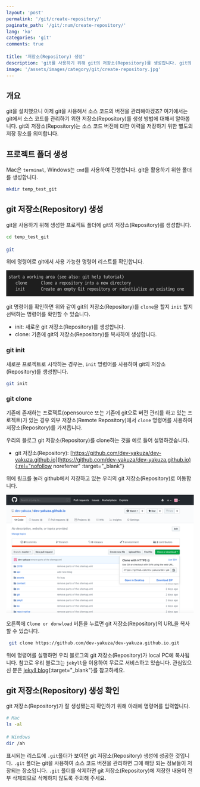 ```yaml
---
layout: 'post'
permalink: '/git/create-repository/'
paginate_path: '/git/:num/create-repository/'
lang: 'ko'
categories: 'git'
comments: true

title: '저장소(Repository) 생성'
description: 'git를 사용하기 위해 git의 저장소(Repository)를 생성합니다. git의 저장소(Repository)는 소스 코드의 버전을 관리하기 위한 저장 장소입니다.'
image: '/assets/images/category/git/create-repository.jpg'
---
```


## 개요
git을 설치했으니 이제 git을 사용해서 소스 코드의 버전을 관리해야겠죠? 여기에서는 git에서 소스 코드를 관리하기 위한 저장소(Repository)를 생성 방법에 대해서 알아봅니다. git의 저장소(Repository)는 소스 코드 버전에 대한 이력을 저장하기 위한 별도의 저장 장소를 의미합니다.

## 프로젝트 폴더 생성
Mac은 ```terminal```, Windows는 ```cmd```를 사용하여 진행합니다. git을 활용하기 위한 폴더를 생성합니다.

```bash
mkdir temp_test_git
```
## git 저장소(Repository) 생성
git을 사용하기 위해 생성한 프로젝트 폴더에 git의 저장소(Repository)를 생성합니다.

```bash
cd temp_test_git

git
```
위에 명령어로 git에서 사용 가능한 명령어 리스트를 확인합니다.

![git clone init](/assets/images/category/git/create-repository/clone_init.png)

git 명령어를 확인하면 위와 같이 git의 저장소(Repository)를 ```clone```을 할지 ```init``` 할지 선택하는 명령어를 확인할 수 있습니다.

- init: 새로운 git 저장소(Repository)를 생성합니다.
- clone: 기존에 git의 저장소(Repository)를 복사하여 생성합니다.

### git init
새로운 프로젝트로 시작하는 경우는, ```init``` 명령어를 사용하여 git의 저장소(Repository)를 생성합니다.

```bash
git init
```

### git clone
기존에 존재하는 프로젝트(opensource 또는 기존에 git으로 버전 관리를 하고 있는 프로젝트)가 있는 경우 외부 저장소(Remote Repository)에서 ```clone``` 명령어를 사용하여 저장소(Repository)를 가져옵니다.

우리의 블로그 git 저장소(Repository)를 clone하는 것을 예로 들어 설명하겠습니다.

- git 저장소(Repository): [https://github.com/dev-yakuza/dev-yakuza.github.io](https://github.com/dev-yakuza/dev-yakuza.github.io){:rel="nofollow noreferrer" :target="_blank"}

위에 링크를 눌러 github에서 저장하고 있는 우리의 git 저장소(Repository)로 이동합니다.

![git clone blog](/assets/images/category/git/create-repository/clone.png)

오른쪽에 ```Clone or donwload``` 버튼을 누르면 git 저장소(Repository)의 URL을 복사할 수 있습니다.

```bash
 git clone https://github.com/dev-yakuza/dev-yakuza.github.io.git
```

위에 명령어를 실행하면 우리 블로그의 git 저장소(Repository)가 local PC에 복사됩니다. 참고로 우리 블로그는 ```jekyll```을 이용하여 무료로 서비스하고 있습니다. 관심있으신 분은 [jekyll blog]({{site.url}}/jekyll/){:target="_blank"}를 참고하세요.


## git 저장소(Repository) 생성 확인
git 저장소(Repository)가 잘 생성됐는지 확인하기 위해 아래에 명령어를 입력합니다.

```bash
# Mac
ls -al

# Windows
dir /ah
```

표시되는 리스트에 ```.git```폴더가 보이면 git 저장소(Repository) 생성에 성공한 것입니다. ```.git``` 폴더는 git을 사용하여 소스 코드 버전을 관리하면 그에 해당 되는 정보들이 저장되는 장소입니다. ```.git``` 폴더를 삭제하면 git 저장소(Repository)에 저장한 내용이 전부 삭제되므로 삭제하지 않도록 주의해 주세요.